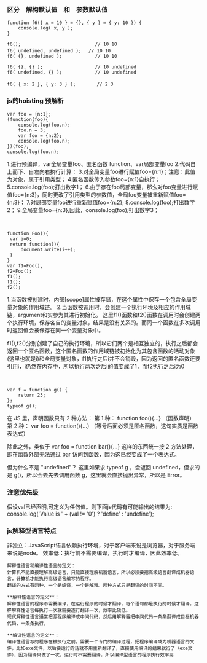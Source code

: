 
### 区分　解构默认值　和　参数默认值

	function f6({ x = 10 } = {}, { y } = { y: 10 }) {
    	console.log( x, y );
    }
    
    f6();							// 10 10
    f6( undefined, undefined );	　// 10 10
    f6( {}, undefined ); 			// 10 10
    
    f6( {}, {} );					// 10 undefined
    f6( undefined, {} ); 			// 10 undefined
   
    f6( { x: 2 }, { y: 3 } ); 　　　　// 2 3
    
    



### js的hoisting 预解析

	var foo = {n:1};
    (function(foo){
    	console.log(foo.n);
        foo.n = 3;
        var foo = {n:2};
        console.log(foo.n);
    })(foo);
    console.log(foo.n);
    
1.进行预编译，var全局变量foo、匿名函数 function、var局部变量foo
2.代码自上而下、自左向右执行计算：
3.对全局变量foo进行赋值foo={n:1}；注意：此值为对象，属于引用类型；
4.匿名函数传入参数foo={n:1}自执行；
5.console.log(foo);打出数字1；
6.由于存在foo局部变量，那么对foo变量进行赋值foo={n:3}，同时更改了引用类型的参数值，全局foo变量被重新赋值foo={n:3}；
7.对局部变量foo进行重新赋值foo={n:2};
8.console.log(foo);打出数字2；
9.全局变量foo={n:3},因此，console.log(foo);打出数字3；

<br>



	function Foo(){
     var i=0;
     return function(){
         document.write(i++);
     }
	}
	var f1=Foo(),
	f2=Foo();
	f1();
	f1();
	f2();
    

1.当函数被创建时，内部[scope]属性被存储，在这个属性中保存一个包含全局变量对象的作用域链。
2.当函数被调用时，会创建一个执行环境及相应的作用域链，argument和实参为其进行初始化。
这里f1()函数和f2()函数在调用时会创建两个执行环境，保存各自的变量对象，结果是没有关系的。而同一个函数在多次调用时返回值会被保存在同一个变量对象中。

f1(),f2()分别创建了自己的执行环境，所以它们两个是相互独立的，执行之后都会返回一个匿名函数，这个匿名函数的作用域链被初始化为其包含函数的活动对象(这里也就是i)和全局变量对象，f1执行之后i并不会销毁，因为返回的匿名函数还要引用i，i仍然在内存中，所以执行两次之后i的值变成了1，而f2执行之后i为0

<br>

	var f = function g() {
        return 23;
    };
	typeof g();

在 JS 里，声明函数只有 2 种方法：
第 1 种： function foo(){...} （函数声明）
第 2 种： var foo = function(){...} （等号后面必须是匿名函数，这句实质是函数表达式）

除此之外，类似于 var foo = function bar(){...} 这样的东西统一按 2 方法处理，即在函数外部无法通过 bar 访问到函数，因为这已经变成了一个表达式。

但为什么不是 "undefined"？
这里如果求 typeof g ，会返回 undefined，但求的是 g()，所以会去先去调用函数 g，这里就会直接抛出异常，所以是 Error。


### 注意优先级

假设val已经声明,可定义为任何值。则下面js代码有可能输出的结果为:
    console.log('Value is ' + (val != '0') ? 'define' : 'undefine');

### js解释型语言特点


非独立：JavaScript语言依赖执行环境，对于客户端来说是浏览器，对于服务端来说是node。
效率低：执行前不需要编译，执行时才编译，因此效率低。

    解释性语言和编译性语言的定义：
    计算机不能直接理解高级语言，只能直接理解机器语言，所以必须要把高级语言翻译成机器语言，计算机才能执行高级语言编写的程序。
    翻译的方式有两种，一个是编译，一个是解释。两种方式只是翻译的时间不同。

    **解释性语言的定义**：
    解释性语言的程序不需要编译，在运行程序的时候才翻译，每个语句都是执行的时候才翻译。这样解释性语言每执行一次就需要逐行翻译一次，效率比较低。
    现代解释性语言通常把源程序编译成中间代码，然后用解释器把中间代码一条条翻译成目标机器代码，一条条执行。

    **编译性语言的定义**：
    编译性语言写的程序在被执行之前，需要一个专门的编译过程，把程序编译成为机器语言的文件，比如exe文件，以后要运行的话就不用重新翻译了，直接使用编译的结果就行了（exe文件），因为翻译只做了一次，运行时不需要翻译，所以编译型语言的程序执行效率高